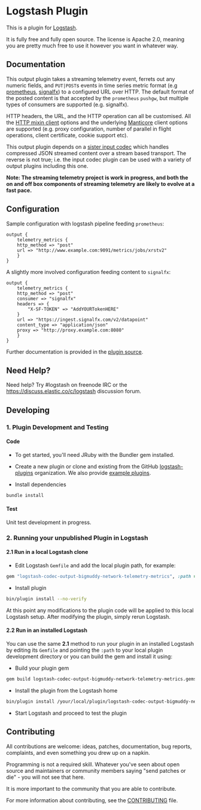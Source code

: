 # Logstash Plugin

This is a plugin for [Logstash](https://github.com/elasticsearch/logstash).

It is fully free and fully open source. The license is Apache 2.0, meaning you are pretty much free to use it however you want in whatever way.

## Documentation

This output plugin takes a streaming telemetry event, ferrets out any numeric fields, and `PUT|POST`s events in time series metric format (e.g [prometheus](http://prometheus.io/docs/concepts/data_model/#metric-names-and-labels), [signalfx](https://support.signalfx.com/hc/en-us/articles/201270489-Use-the-SignalFx-REST-API)) to a configured URL over HTTP. The default format of the posted content is that accepted by the `prometheus` `pushgw`, but multiple types of consumers are supported (e.g. signalfx).

HTTP headers, the URL, and the HTTP operation can all be customised. All the [HTTP mixin client](https://github.com/logstash-plugins/logstash-mixin-http_client) options and the underlying [Manticore](https://github.com/cheald/manticore) client options are supported (e.g. proxy configuration, number of parallel in flight operations, client certificate, cookie support etc).

This output plugin depends on a [sister input codec](https://github.com/cisco/logstash-codec-bigmuddy-network-telemetry) which handles compressed JSON streamed content over a stream based transport. The reverse is not true; i.e. the input codec plugin can be used with a variety of output plugins including this one.

__Note: The streaming telemetry project is work in progress, and both the on and off box components of streaming telemetry are likely to evolve at a fast pace.__

## Configuration

Sample configuration with logstash pipeline feeding `prometheus`:

```
output {
    telemetry_metrics {
	http_method => "post"
	url => "http://www.example.com:9091/metrics/jobs/xrstv2"	      
    }
}
```

A slightly more involved configuration feeding content to `signalfx`:

```
output {
    telemetry_metrics {
	http_method => "post"
	consumer => "signalfx"
	headers => {
	    "X-SF-TOKEN" => "AddYOURTokenHERE"
	}
	url => "https://ingest.signalfx.com/v2/datapoint"
	content_type => "application/json"
	proxy => "http://proxy.example.com:8080"
    }
}
```

Further documentation is provided in the [plugin source](/lib/logstash/output/telemetry_metrics.rb).

## Need Help?

Need help? Try #logstash on freenode IRC or the https://discuss.elastic.co/c/logstash discussion forum.

## Developing

### 1. Plugin Development and Testing

#### Code
- To get started, you'll need JRuby with the Bundler gem installed.

- Create a new plugin or clone and existing from the GitHub [logstash-plugins](https://github.com/logstash-plugins) organization. We also provide [example plugins](https://github.com/logstash-plugins?query=example).

- Install dependencies
```sh
bundle install
```

#### Test

Unit test development in progress.

### 2. Running your unpublished Plugin in Logstash

#### 2.1 Run in a local Logstash clone

- Edit Logstash `Gemfile` and add the local plugin path, for example:
```ruby
gem "logstash-codec-output-bigmuddy-network-telemetry-metrics", :path => "/your/local/logstash-codec-output-bigmuddy-network-telemetry-metrics"
```
- Install plugin
```sh
bin/plugin install --no-verify
```

At this point any modifications to the plugin code will be applied to this local Logstash setup. After modifying the plugin, simply rerun Logstash.

#### 2.2 Run in an installed Logstash

You can use the same **2.1** method to run your plugin in an installed Logstash by editing its `Gemfile` and pointing the `:path` to your local plugin development directory or you can build the gem and install it using:

- Build your plugin gem
```sh
gem build logstash-codec-output-bigmuddy-network-telemetry-metrics.gemspec
```
- Install the plugin from the Logstash home
```sh
bin/plugin install /your/local/plugin/logstash-codec-output-bigmuddy-network-telemetry-metrics.gem
```
- Start Logstash and proceed to test the plugin

## Contributing

All contributions are welcome: ideas, patches, documentation, bug reports, complaints, and even something you drew up on a napkin.

Programming is not a required skill. Whatever you've seen about open source and maintainers or community members  saying "send patches or die" - you will not see that here.

It is more important to the community that you are able to contribute.

For more information about contributing, see the [CONTRIBUTING](https://github.com/elasticsearch/logstash/blob/master/CONTRIBUTING.md) file.